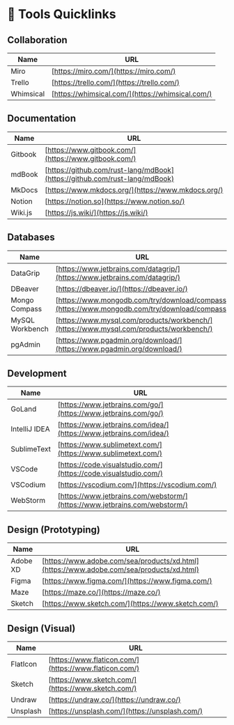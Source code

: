 # 🔨 Tools Quicklinks

## Collaboration

| Name      | URL                                              |
| --------- | ------------------------------------------------ |
| Miro      | [https://miro.com/](https://miro.com/)           |
| Trello    | [https://trello.com/](https://trello.com/)       |
| Whimsical | [https://whimsical.com/](https://whimsical.com/) |

## Documentation

| Name    | URL                                                                        |
| ------- | -------------------------------------------------------------------------- |
| Gitbook | [https://www.gitbook.com/](https://www.gitbook.com/)                       |
| mdBook  | [https://github.com/rust-lang/mdBook](https://github.com/rust-lang/mdBook) |
| MkDocs  | [https://www.mkdocs.org/](https://www.mkdocs.org/)                         |
| Notion  | [https://notion.so](https://www.notion.so/)                                |
| Wiki.js | [https://js.wiki/](https://js.wiki/)                                       |

## Databases

| Name            | URL                                                                                          |
| --------------- | -------------------------------------------------------------------------------------------- |
| DataGrip        | [https://www.jetbrains.com/datagrip/](https://www.jetbrains.com/datagrip/)                   |
| DBeaver         | [https://dbeaver.io/](https://dbeaver.io/)                                                   |
| Mongo Compass   | [https://www.mongodb.com/try/download/compass](https://www.mongodb.com/try/download/compass) |
| MySQL Workbench | [https://www.mysql.com/products/workbench/](https://www.mysql.com/products/workbench/)       |
| pgAdmin         | [https://www.pgadmin.org/download/](https://www.pgadmin.org/download/)                       |

## Development

| Name          | URL                                                                        |
| ------------- | -------------------------------------------------------------------------- |
| GoLand        | [https://www.jetbrains.com/go/](https://www.jetbrains.com/go/)             |
| IntelliJ IDEA | [https://www.jetbrains.com/idea/](https://www.jetbrains.com/idea/)         |
| SublimeText   | [https://www.sublimetext.com/](https://www.sublimetext.com/)               |
| VSCode        | [https://code.visualstudio.com/](https://code.visualstudio.com/)           |
| VSCodium      | [https://vscodium.com/](https://vscodium.com/)                             |
| WebStorm      | [https://www.jetbrains.com/webstorm/](https://www.jetbrains.com/webstorm/) |

## Design (Prototyping)

| Name     | URL                                                                                      |
| -------- | ---------------------------------------------------------------------------------------- |
| Adobe XD | [https://www.adobe.com/sea/products/xd.html](https://www.adobe.com/sea/products/xd.html) |
| Figma    | [https://www.figma.com/](https://www.figma.com/)                                         |
| Maze     | [https://maze.co/](https://maze.co/)                                                     |
| Sketch   | [https://www.sketch.com/](https://www.sketch.com/)                                       |

## Design (Visual)

| Name     | URL                                                    |
| -------- | ------------------------------------------------------ |
| FlatIcon | [https://www.flaticon.com/](https://www.flaticon.com/) |
| Sketch   | [https://www.sketch.com/](https://www.sketch.com/)     |
| Undraw   | [https://undraw.co/](https://undraw.co/)               |
| Unsplash | [https://unsplash.com/](https://unsplash.com/)         |

